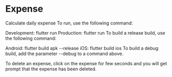 # Expense
Calculate daily expense
To run, use the following command:

Development: flutter run
Production: flutter run
To build a release build, use the following command:

Android: flutter build apk --release
iOS: flutter build ios 
To build a debug build, add the parameter --debug to a command above.

To delete an expense, click on the expense for few seconds and you will get prompt that the expense has been deleted.

